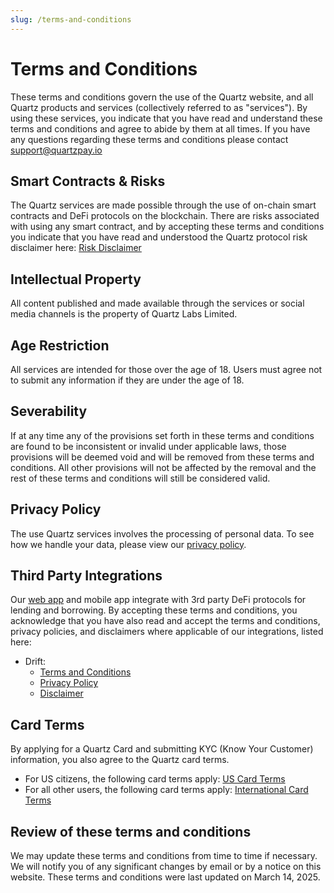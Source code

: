 ```yaml
---
slug: /terms-and-conditions
---
```


# Terms and Conditions

These terms and conditions govern the use of the Quartz website, and all Quartz products and services (collectively referred to as "services"). By using these services, you indicate that you have read and understand these terms and conditions and agree to abide by them at all times. If you have any questions regarding these terms and conditions please contact [support@quartzpay.io](mailto:support@quartzpay.io)

## Smart Contracts & Risks

The Quartz services are made possible through the use of on-chain smart contracts and DeFi protocols on the blockchain. There are risks associated with using any smart contract, and by accepting these terms and conditions you indicate that you have read and understood the Quartz protocol risk disclaimer here: [Risk Disclaimer](./risks)

## Intellectual Property

All content published and made available through the services or social media channels is the property of Quartz Labs Limited.

## Age Restriction

All services are intended for those over the age of 18. Users must agree not to submit any information if they are under the age of 18.

## Severability

If at any time any of the provisions set forth in these terms and conditions are found to be inconsistent or invalid under applicable laws, those provisions will be deemed void and will be removed from these terms and conditions. All other provisions will not be affected by the removal and the rest of these terms and conditions will still be considered valid.

## Privacy Policy

The use Quartz services involves the processing of personal data. To see how we handle your data, please view our [privacy policy](./privacy-policy).

## Third Party Integrations

Our [web app](https://app.quartzpay.io/) and mobile app integrate with 3rd party DeFi protocols for lending and borrowing. By accepting these terms and conditions, you acknowledge that you have also read and accept the terms and conditions, privacy policies, and disclaimers where applicable of our integrations, listed here:

- Drift: 
    - [Terms and Conditions](https://docs.drift.trade/legal-and-regulations/terms-of-use)
    - [Privacy Policy](https://docs.drift.trade/legal-and-regulations/privacy-policy)
    - [Disclaimer](https://docs.drift.trade/legal-and-regulations/disclaimer)

## Card Terms

By applying for a Quartz Card and submitting KYC (Know Your Customer) information, you also agree to the Quartz card terms.

- For US citizens, the following card terms apply: <a href="/pdfs/card-terms-us.pdf" target="_blank" rel="noopener noreferrer">US Card Terms</a>
- For all other users, the following card terms apply: <a href="/pdfs/card-terms-international.pdf" target="_blank" rel="noopener noreferrer">International Card Terms</a>

## Review of these terms and conditions 

We may update these terms and conditions from time to time if necessary. We will notify you of any significant changes by email or by a notice on this website. These terms and conditions were last updated on March 14, 2025.
